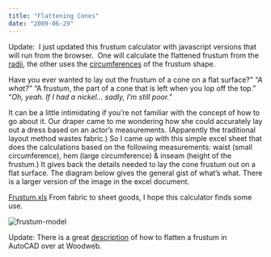 ```yaml
---
title: "Flattening Cones"
date: "2009-06-29"
---
```


Update:  I just updated this frustum calculator with javascript versions that will run from the browser.  One will calculate the flattened frustum from the [radii](http://www.scenic-shop.com/Calculators/frustum_flatten.html#radius_page), the other uses the [circumferences](http://www.scenic-shop.com/Calculators/frustum_flatten.html) of the frustum shape.

Have you ever wanted to lay out the frustum of a cone on a flat surface?” _“A what?”_ “A frustum, the part of a cone that is left when you lop off the top.” “_Oh, yeah. If I had a nickel... sadly, I’m still poor._”

It can be a little intimidating if you’re not familiar with the concept of how to go about it. Our draper came to me wondering how she could accurately lay out a dress based on an actor’s measurements. (Apparently the traditional layout method wastes fabric.) So I came up with this simple excel sheet that does the calculations based on the following measurements: waist (small circumference), hem (large circumference) & inseam (height of the frustum.) It gives back the details needed to lay the cone frustum out on a flat surface. The diagram below gives the general gist of what’s what. There is a larger version of the image in the excel document.

[Frustum.xls](http://scenic-shop.com/files/excel/Frustum.xls) From fabric to sheet goods, I hope this calculator finds some use.

![frustum-model](../images/frustum-model.jpg "frustum-model")

Update: There is a great [description](http://www.woodweb.com/knowledge_base/Creating_the_Flat_View_of_a_Cone.html) of how to flatten a frustum in AutoCAD over at Woodweb.
